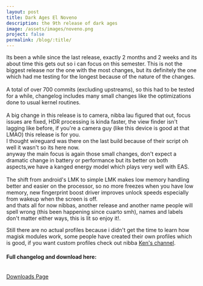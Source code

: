 ```yaml
---
layout: post
title: Dark Ages El Noveno
description: the 9th release of dark ages
image: /assets/images/noveno.png
project: false
permalink: /blog/:title/
---
```


Its been a while since the last release, exactly 2 months and 2 weeks and its
about time this gets out so i can focus on this semester. This is not the
biggest release nor the one with the most changes, but its definitely the one
which had me testing for the longest because of the nature of the
changes.<br><br> A total of over 700 commits (excluding upstreams), so this had
to be tested for a while, changelog includes many small changes like the
optimizations done to usual kernel routines.<br><br> A big change in this
release is to camera, nibba lau figured that out, focus issues are fixed, HDR
processing is kinda faster, the view finder isn't lagging like before, if you're
a camera guy (like this device is good at that LMAO) this release is for you.
<br> I thought wireguard was there on the last build because of their script oh
well it wasn't so its here now.<br> anyway the main focus is again those small
changes, don't expect a dramatic change in battery or performance but its better
on both aspects,we have a kanged energy model which plays very well with EAS.
<br><br> The shift from android's LMK to simple LMK makes low memory handling
better and easier on the processor, so no more freezes when you have low memory,
new fingerprint boost driver improves unlock speeds especially from wakeup when
the screen is off.<br> and thats all for now nibbas, another release and another
name people will spell wrong (this been happening since cuarto smh), names and
labels don't matter either ways, this is lit so enjoy it!.

Still there are no actual profiles because i didn't get the time to learn how
magisk modules work, some people have created their own profiles which is good,
if you want custom profiles check out nibba [Ken's
channel](https://t.me/KenVerse).<br>

#### Full changelog and download here:

<br>
<a href="{{ site.url }}/da" class="button fit special">Downloads Page</a>
<br> <br><br>
